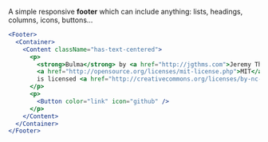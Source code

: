 A simple responsive **footer** which can include anything: lists, headings, columns, icons, buttons...

```jsx
<Footer>
  <Container>
    <Content className="has-text-centered">
      <p>
        <strong>Bulma</strong> by <a href="http://jgthms.com">Jeremy Thomas</a>. The source code is licensed&nbsp;
        <a href="http://opensource.org/licenses/mit-license.php">MIT</a>. The website content
        is licensed <a href="http://creativecommons.org/licenses/by-nc-sa/4.0/">CC ANS 4.0</a>.
      </p>
      <p>
        <Button color="link" icon="github" />
      </p>
    </Content>
  </Container>
</Footer>
```
